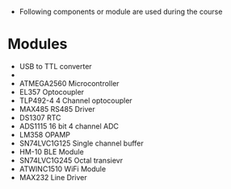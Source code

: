 * Following components or module are used during the course

# Modules

* USB to TTL converter
* 
* ATMEGA2560 Microcontroller
* EL357 Optocoupler
* TLP492-4 4 Channel optocoupler 
* MAX485 RS485 Driver
* DS1307 RTC
* ADS1115 16 bit 4 channel ADC
* LM358 OPAMP
* SN74LVC1G125 Single channel buffer
* HM-10 BLE Module
* SN74LVC1G245 Octal transievr
* ATWINC1510 WiFi Module
* MAX232 Line Driver




